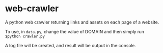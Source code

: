# web-crawler
A python web crawler returning links and assets on each page of a website.

To use, in `data.py`, change the value of DOMAIN and then simply run `$python crawler.py`

A log file will be created, and result will be output in the console.
